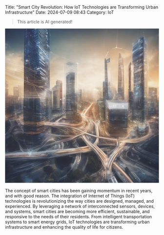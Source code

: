 Title: "Smart City Revolution: How IoT Technologies are Transforming Urban Infrastructure"
Date: 2024-07-09 08:43
Category: IoT

> This article is AI generated!

![Alt Text](images/2024-07-09-smart-city-revolution-how-iot-technologies-are-transforming-urban-infrastructure.png)

The concept of smart cities has been gaining momentum in recent years, and with good reason. The integration of Internet of Things (IoT) technologies is revolutionizing the way cities are designed, managed, and experienced. By leveraging a network of interconnected sensors, devices, and systems, smart cities are becoming more efficient, sustainable, and responsive to the needs of their residents. From intelligent transportation systems to smart energy grids, IoT technologies are transforming urban infrastructure and enhancing the quality of life for citizens.